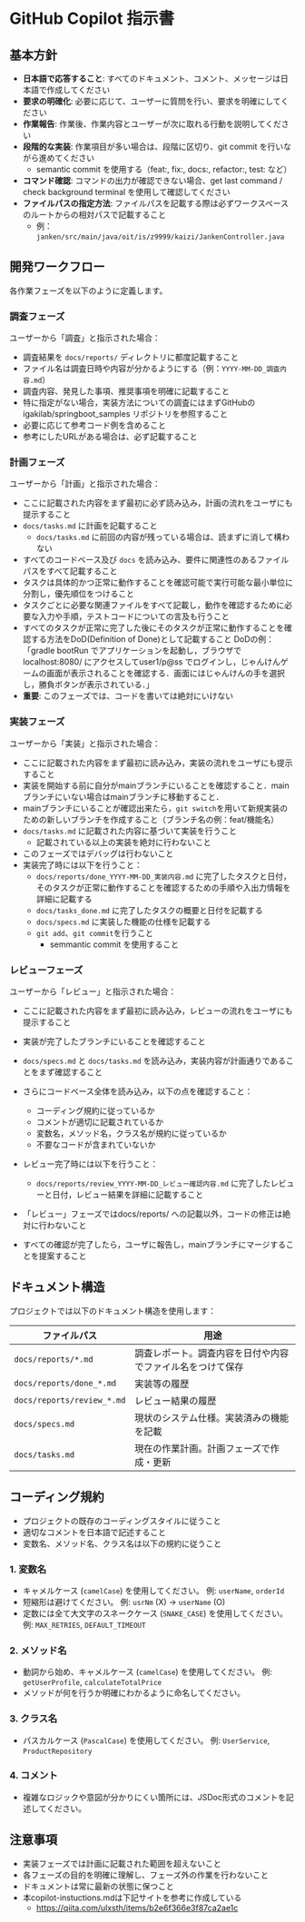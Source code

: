 # GitHub Copilot 指示書

## 基本方針

- **日本語で応答すること**: すべてのドキュメント、コメント、メッセージは日本語で作成してください
- **要求の明確化**: 必要に応じて、ユーザーに質問を行い、要求を明確にしてください
- **作業報告**: 作業後、作業内容とユーザーが次に取れる行動を説明してください
- **段階的な実装**: 作業項目が多い場合は、段階に区切り、git commit を行いながら進めてください
  - semantic commit を使用する（feat:, fix:, docs:, refactor:, test: など）
- **コマンド確認**: コマンドの出力が確認できない場合、get last command / check background terminal を使用して確認してください
- **ファイルパスの指定方法**: ファイルパスを記載する際は必ずワークスペースのルートからの相対パスで記載すること
  - 例：`janken/src/main/java/oit/is/z9999/kaizi/JankenController.java`

## 開発ワークフロー

各作業フェーズを以下のように定義します。

### 調査フェーズ

ユーザーから「調査」と指示された場合：

- 調査結果を `docs/reports/` ディレクトリに都度記載すること
- ファイル名は調査日時や内容が分かるようにする（例：`YYYY-MM-DD_調査内容.md`）
- 調査内容、発見した事項、推奨事項を明確に記載すること
- 特に指定がない場合，実装方法についての調査にはまずGitHubの igakilab/springboot_samples リポジトリを参照すること
- 必要に応じて参考コード例を含めること
- 参考にしたURLがある場合は、必ず記載すること

### 計画フェーズ

ユーザーから「計画」と指示された場合：

- ここに記載された内容をまず最初に必ず読み込み，計画の流れをユーザにも提示すること
- `docs/tasks.md` に計画を記載すること
  - `docs/tasks.md` に前回の内容が残っている場合は、読まずに消して構わない
- すべてのコードベース及び `docs` を読み込み、要件に関連性のあるファイルパスをすべて記載すること
- タスクは具体的かつ正常に動作することを確認可能で実行可能な最小単位に分割し，優先順位をつけること
- タスクごとに必要な関連ファイルをすべて記載し，動作を確認するために必要な入力や手順，テストコードについての言及も行うこと
- すべてのタスクが正常に完了した後にそのタスクが正常に動作することを確認する方法をDoD(Definition of Done)として記載すること
  DoDの例：「gradle bootRun でアプリケーションを起動し，ブラウザで localhost:8080/ にアクセスしてuser1/p@ss でログインし，じゃんけんゲームの画面が表示されることを確認する．画面にはじゃんけんの手を選択し，勝負ボタンが表示されている．」
- **重要**: このフェーズでは、コードを書いては絶対にいけない

### 実装フェーズ

ユーザーから「実装」と指示された場合：

- ここに記載された内容をまず最初に読み込み，実装の流れをユーザにも提示すること
- 実装を開始する前に自分がmainブランチにいることを確認すること．mainブランチにいない場合はmainブランチに移動すること．
- mainブランチにいることが確認出来たら，`git switch`を用いて新規実装のための新しいブランチを作成すること（ブランチ名の例：feat/機能名）
- `docs/tasks.md` に記載された内容に基づいて実装を行うこと
  - 記載されている以上の実装を絶対に行わないこと
- このフェーズではデバッグは行わないこと
- 実装完了時には以下を行うこと：
  - `docs/reports/done_YYYY-MM-DD_実装内容.md` に完了したタスクと日付，そのタスクが正常に動作することを確認するための手順や入出力情報を詳細に記載する
  - `docs/tasks_done.md` に完了したタスクの概要と日付を記載する
  - `docs/specs.md` に実装した機能の仕様を記載する
  - `git add`、`git commit`を行うこと
    - semmantic commit を使用すること

### レビューフェーズ

ユーザーから「レビュー」と指示された場合：

- ここに記載された内容をまず最初に読み込み，レビューの流れをユーザにも提示すること
- 実装が完了したブランチにいることを確認すること
- `docs/specs.md` と `docs/tasks.md` を読み込み，実装内容が計画通りであることをまず確認すること
- さらにコードベース全体を読み込み，以下の点を確認すること：
  - コーディング規約に従っているか
  - コメントが適切に記載されているか
  - 変数名，メソッド名，クラス名が規約に従っているか
  - 不要なコードが含まれていないか
- レビュー完了時には以下を行うこと：
  - `docs/reports/review_YYYY-MM-DD_レビュー確認内容.md` に完了したレビューと日付，レビュー結果を詳細に記載すること
- 「レビュー」フェーズではdocs/reports/ への記載以外，コードの修正は絶対に行わないこと

- すべての確認が完了したら，ユーザに報告し，mainブランチにマージすることを提案すること

## ドキュメント構造

プロジェクトでは以下のドキュメント構造を使用します：

| ファイルパス | 用途 |
|------------|------|
| `docs/reports/*.md` | 調査レポート。調査内容を日付や内容でファイル名をつけて保存 |
| `docs/reports/done_*.md` | 実装等の履歴 |
| `docs/reports/review_*.md` | レビュー結果の履歴 |
| `docs/specs.md` | 現状のシステム仕様。実装済みの機能を記載 |
| `docs/tasks.md` | 現在の作業計画。計画フェーズで作成・更新 |

## コーディング規約

- プロジェクトの既存のコーディングスタイルに従うこと
- 適切なコメントを日本語で記述すること
- 変数名、メソッド名、クラス名は以下の規約に従うこと

### 1. 変数名

* キャメルケース (`camelCase`) を使用してください。
例: `userName`, `orderId`
* 短縮形は避けてください。
例: `usrNm` (X) -> `userName` (O)
* 定数には全て大文字のスネークケース (`SNAKE_CASE`) を使用してください。
例: `MAX_RETRIES`, `DEFAULT_TIMEOUT`

### 2. メソッド名

* 動詞から始め、キャメルケース (`camelCase`) を使用してください。
例: `getUserProfile`, `calculateTotalPrice`
* メソッドが何を行うか明確にわかるように命名してください。

### 3. クラス名

* パスカルケース (`PascalCase`) を使用してください。
例: `UserService`, `ProductRepository`

### 4. コメント

* 複雑なロジックや意図が分かりにくい箇所には、JSDoc形式のコメントを記述してください。

## 注意事項

- 実装フェーズでは計画に記載された範囲を超えないこと
- 各フェーズの目的を明確に理解し、フェーズ外の作業を行わないこと
- ドキュメントは常に最新の状態に保つこと
- 本copilot-instuctions.mdは下記サイトを参考に作成している
  - https://qiita.com/ulxsth/items/b2e6f366e3f87ca2ae1c
